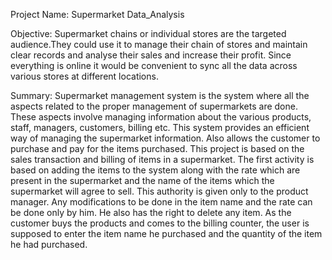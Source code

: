 Project Name: Supermarket Data_Analysis

Objective:
Supermarket chains or individual stores are the targeted audience.They could use it to manage their chain of stores and maintain clear records and analyse their sales and increase their profit. 
Since everything is online it would be convenient to sync all the data across various stores at different locations.

Summary: 
Supermarket management system is the system where all the aspects related to the proper management of supermarkets are done. 
These aspects involve managing information about the various products, staff, managers, customers, billing etc. 
This system provides an efficient way of managing the supermarket information. Also allows the customer to purchase and pay for the items purchased.
This project is based on the sales transaction and billing of items in a supermarket. 
The first activity is based on adding the items to the system along with the rate which are present in the supermarket and the name of the items which the supermarket will agree to sell. 
This authority is given only to the product manager. Any modifications to be done in the item name and the rate can be done only by him. He also has the right to delete any item. 
As the customer buys the products and comes to the billing counter, the user is supposed to enter the item name he purchased and the quantity of the item he had purchased.
